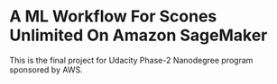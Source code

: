 # A ML Workflow For Scones Unlimited On Amazon SageMaker
This is the final project for Udacity Phase-2 Nanodegree program sponsored by AWS.
